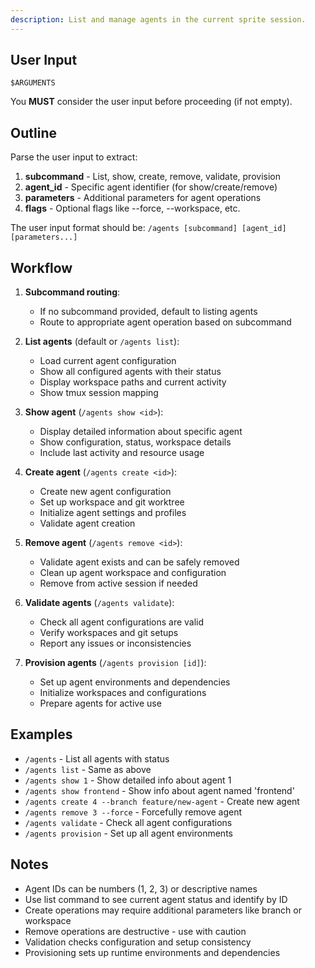 ```yaml
---
description: List and manage agents in the current sprite session.
---
```


## User Input

```text
$ARGUMENTS
```

You **MUST** consider the user input before proceeding (if not empty).

## Outline

Parse the user input to extract:
1. **subcommand** - List, show, create, remove, validate, provision
2. **agent_id** - Specific agent identifier (for show/create/remove)
3. **parameters** - Additional parameters for agent operations
4. **flags** - Optional flags like --force, --workspace, etc.

The user input format should be: `/agents [subcommand] [agent_id] [parameters...]`

## Workflow

1. **Subcommand routing**:
   - If no subcommand provided, default to listing agents
   - Route to appropriate agent operation based on subcommand

2. **List agents** (default or `/agents list`):
   - Load current agent configuration
   - Show all configured agents with their status
   - Display workspace paths and current activity
   - Show tmux session mapping

3. **Show agent** (`/agents show <id>`):
   - Display detailed information about specific agent
   - Show configuration, status, workspace details
   - Include last activity and resource usage

4. **Create agent** (`/agents create <id>`):
   - Create new agent configuration
   - Set up workspace and git worktree
   - Initialize agent settings and profiles
   - Validate agent creation

5. **Remove agent** (`/agents remove <id>`):
   - Validate agent exists and can be safely removed
   - Clean up agent workspace and configuration
   - Remove from active session if needed

6. **Validate agents** (`/agents validate`):
   - Check all agent configurations are valid
   - Verify workspaces and git setups
   - Report any issues or inconsistencies

7. **Provision agents** (`/agents provision [id]`):
   - Set up agent environments and dependencies
   - Initialize workspaces and configurations
   - Prepare agents for active use

## Examples

- `/agents` - List all agents with status
- `/agents list` - Same as above
- `/agents show 1` - Show detailed info about agent 1
- `/agents show frontend` - Show info about agent named 'frontend'
- `/agents create 4 --branch feature/new-agent` - Create new agent
- `/agents remove 3 --force` - Forcefully remove agent
- `/agents validate` - Check all agent configurations
- `/agents provision` - Set up all agent environments

## Notes

- Agent IDs can be numbers (1, 2, 3) or descriptive names
- Use list command to see current agent status and identify by ID
- Create operations may require additional parameters like branch or workspace
- Remove operations are destructive - use with caution
- Validation checks configuration and setup consistency
- Provisioning sets up runtime environments and dependencies

